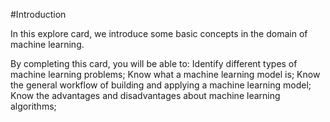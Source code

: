 #Introduction

In this explore card, we introduce some basic concepts in the domain of machine learning.

By completing this card, you will be able to:
    Identify different types of machine learning problems;
    Know what a machine learning model is;
    Know the general workflow of building and applying a machine learning model;
    Know the advantages and disadvantages about machine learning algorithms;
